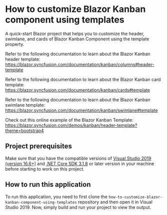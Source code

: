 # How to customize Blazor Kanban component using templates
A quick-start Blazor project that helps you to customize the header, swimlane, and cards of Blazor Kanban Component using the template property.

Refer to the following documentation to learn about the Blazor Kanban header template: 
https://blazor.syncfusion.com/documentation/kanban/columns#header-template

Refer to the following documentation to learn about the Blazor Kanban card template: 
https://blazor.syncfusion.com/documentation/kanban/cards#template

Refer to the following documentation to learn about the Blazor Kanban swimlane template: 
https://blazor.syncfusion.com/documentation/kanban/swimlane#template

Check out this online example of the Blazor Kanban Template:
https://blazor.syncfusion.com/demos/kanban/header-template?theme=bootstrap4

## Project prerequisites
Make sure that you have the compatible versions of [Visual Studio 2019 (version 16.6+)]( https://visualstudio.microsoft.com/downloads?utm_source=github&utm_medium=listing&utm_campaign=blazor-gantt-chart-github-samples) and [.NET Core SDK 3.1.8](https://dotnet.microsoft.com/download/dotnet-core/3.1?utm_source=github&utm_medium=listing&utm_campaign=blazor-gantt-chart-github-samples) or later version in your machine before starting to work on this project.

## How to run this application
To run this application, you need to first clone the `how-to-customize-blazor-kanban-component-using-templates` repository and then open it in Visual Studio 2019. Now, simply build and run your project to view the output.

